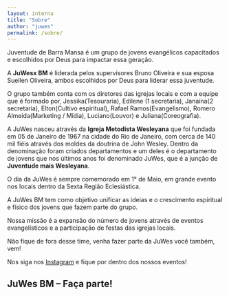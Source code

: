 ```yaml
---
layout: interna
title: "Sobre"
author: "juwes"
permalink: /sobre/
---
```


Juventude de Barra Mansa é um grupo de jovens evangélicos capacitados e escolhidos por Deus para impactar essa geração.

A **JuWesx BM** é  liderada pelos supervisores Bruno Oliveira e sua esposa Suellen Oliveira, ambos escolhidos por Deus para liderar essa juventude.

O grupo também conta com os diretores das igrejas locais e com a equipe que é formado por, 
Jessika(Tesouraria), Edilene (1 secretaria), Janaína(2 secretaria), Elton(Cultivo espiritual), Rafael Ramos(Evangelismo), Romero Almeida(Marketing / Mídia), Luciano(Louvor) e Juliana(Coreografia).

A JuWes nasceu através da **Igreja Metodista Wesleyana** que foi fundada em 05 de Janeiro de 1967 na cidade do Rio de Janeiro, com cerca de 140 mil fiéis através dos moldes da doutrina de John Wesley. Dentro da denominação foram criados departamentos e um deles é o departamento de jovens que nos últimos anos foi denominado JuWes, que é  a junção  de **Juventude mais Wesleyana**.

O dia da JuWes é sempre comemorado em 1° de Maio, em grande evento nos locais dentro da Sexta Região Eclesiástica. 

A JuWes BM tem como objetivo unificar as ideias e o crescimento espiritual e físico dos jovens que fazem parte do grupo.

Nossa missão é a expansão do número de jovens através de eventos evangelísticos e a participação de festas das igrejas locais.

Não fique de fora desse time, venha fazer parte da JuWes você também, vem!

Nos siga nos [Instagram](https://instagram.com/juwesbm) e fique por dentro dos nossos eventos!

## JuWes BM – Faça parte!
